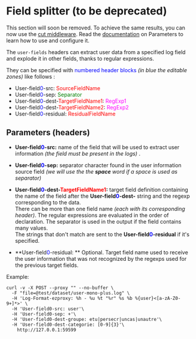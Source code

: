 # Field splitter (to be deprecated) #

This section will soon be removed.
To achieve the same results, you can now use the [cut middleware](../development/middlewares.html#cut). Read the [documentation](configuration/parametres.html#cut) on Parameters to learn how to use and configure it.


The `user-fields` headers can extract user data from a specified log field and explode it in other fields, thanks to regular expressions.

They can be specified with <span style="color: blue">numbered header blocks</span> *(in blue the editable zones)* like follows :

  * User-field<span style="color: blue">0</span>-src: <span style="color: red">SourceFieldName</span></br>
  * User-field<span style="color: blue">0</span>-sep: <span style="color: green">Separator</span></br>
  * User-field<span style="color: blue">0</span>-dest-<span style="color: red">TargetFieldName1</span>: <span style="color: magenta">RegExp1</span></br>
  * User-field<span style="color: blue">0</span>-dest-<span style="color: red">TargetFieldName2</span>: <span style="color: magenta">RegExp2</span></br>
  * User-field<span style="color: blue">0</span>-residual: <span style="color: red">ResidualFieldName</span></br>

## Parameters (headers) ##

-   **User-field<span style="color: blue">0</span>-src:** name of the field that will be used to extract user information *(the field must be present in the logs)* .
-   **User-field<span style="color: blue">0</span>-sep:** separator character found in the user information source field *(we will use the the **space** word if a space is used as separator)*

-   **User-field<span style="color: blue">0</span>-dest-<span style="color: red">TargetFieldName1</span>:** <span>target field definition containing the name of the field after the **User-field<span style="color: blue">0</span>-dest-** string and the regexp corresponding to the data.</br> There can be more than one field name *(each with its corresponding header)*. The regular expressions are evaluated in the order of declaration. The separator is used in the output if the field contains many values.</br> The strings that don't match are sent to the **User-field<span style="color: blue">0</span>-residual** if it's specified.</span>

-   **User-field<span style="color: blue">0</span>-residual: ** Optional. Target field name used to receive the user information that was not recognized by the regexps used for the previous target fields.

Example:
```shell
curl -v -X POST --proxy "" --no-buffer \
  -F "file=@test/dataset/user-mono-plus.log" \
  -H 'Log-Format-ezproxy: %h - %u %t "%r" %s %b %{user}<[a-zA-Z0-9+]*>' \
  -H 'User-field0-src: user'\
  -H 'User-field0-sep: +'\
  -H 'User-field0-dest-groupe: etu|persecr|uncas|unautre'\
  -H 'User-field0-dest-categorie: [0-9]{3}'\
 	http://127.0.0.1:59599
```
